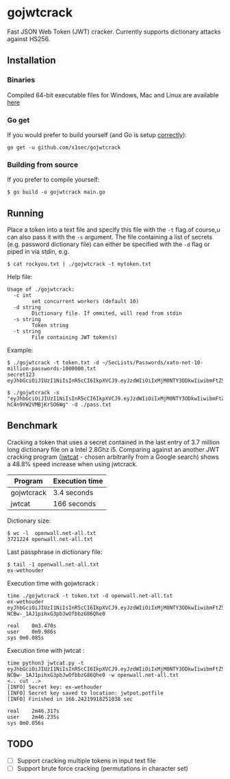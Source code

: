 # gojwtcrack
Fast JSON Web Token (JWT) cracker. Currently supports dictionary attacks against HS256.

## Installation
### Binaries
Compiled 64-bit executable files for Windows, Mac and Linux are available [here](https://github.com/x1sec/gojwtcrack/releases/)

### Go get
If you would prefer to build yourself (and Go is setup [correctly](https://golang.org/doc/install)):
```
go get -u github.com/x1sec/gojwtcrack
```
### Building from source
If you prefer to compile yourself:
```
$ go build -o gojwtcrack main.go
```

## Running

Place a token into a text file and specify this file with the `-t` flag.of course,u can also pass it with the `-s` argument.
The  file containing a list of secrets (e.g. password dictionary file) can either be specified with the `-d` flag or piped in via stdin, e.g.

```
$ cat rockyou.txt | ./gojwtcrack -t mytoken.txt
```

Help file:
```
Usage of ./gojwtcrack:
  -c int
    	set concurrent workers (default 10)
  -d string
    	Dictionary file. If ommited, will read from stdin
  -s string
    	Token string
  -t string
    	File containing JWT token(s)
```

Example:
```
$ ./gojwtcrack -t token.txt -d ~/SecLists/Passwords/xato-net-10-million-passwords-1000000.txt
secret123	eyJhbGciOiJIUzI1NiIsInR5cCI6IkpXVCJ9.eyJzdWIiOiIxMjM0NTY3ODkwIiwibmFtZSI6IkpvaG4gRG9lIiwiaWF0IjoxNTE2MjM5MDIyfQ.y3kjst36zujMF4HssVk3Uqxf_3bzumNAvOB9N0_uRV4
```

```
$ ./gojwtcrack -s "eyJhbGciOiJIUzI1NiIsInR5cCI6IkpXVCJ9.eyJzdWIiOiIxMjM0NTY3ODkwIiwibmFtZSI6IkpvaG4gRG9lIiwiaWF0IjoxNTE2MjM5MDIyfQ.pF3q46_CLIyP_1QZPpeccbs-hC4n9YW2VMBjKrSO6Wg" -d ./pass.txt
```
## Benchmark

Cracking a token that uses a secret contained in the last entry of 3.7 million long dictionary file on a Intel 2.8Ghz i5.
Comparing against an another JWT cracking program ([jwtcat](https://github.com/aress31/jwtcat) - chosen arbitrarily from a Google search) shows a 48.8% speed increase when using jwtcrack.

| Program | Execution time |
--- | --- |
| gojwtcrack | 3.4 seconds | 
| jwtcat | 166 seconds |

Dictionary size:
```
$ wc -l  openwall.net-all.txt 
3721224 openwall.net-all.txt
```

Last passphrase in dictionary file:
```
$ tail -1 openwall.net-all.txt 
ex-wethouder
```

Execution time with gojwtcrack :
```
time ./gojwtcrack -t token.txt -d openwall.net-all.txt 
ex-wethouder	eyJhbGciOiJIUzI1NiIsInR5cCI6IkpXVCJ9.eyJzdWIiOiIxMjM0NTY3ODkwIiwibmFtZSI6IkpvaG4gRG9lIiwiaWF0IjoxNTE2MjM5MDIyfQ.L1UzzeBYF7-NCBw-_1AJ1pihxG3pbJwOfbbzG86Qhe0

real	0m3.470s
user	0m9.986s
sys	0m0.085s
```

Execution time with jwtcat :
```
time python3 jwtcat.py -t eyJhbGciOiJIUzI1NiIsInR5cCI6IkpXVCJ9.eyJzdWIiOiIxMjM0NTY3ODkwIiwibmFtZSI6IkpvaG4gRG9lIiwiaWF0IjoxNTE2MjM5MDIyfQ.L1UzzeBYF7-NCBw-_1AJ1pihxG3pbJwOfbbzG86Qhe0 -w openwall.net-all.txt
<.. cut ..>
[INFO] Secret key: ex-wethouder
[INFO] Secret key saved to location: jwtpot.potfile
[INFO] Finished in 166.24219918251038 sec

real	2m46.317s
user	2m46.235s
sys	0m0.056s
```
## TODO

- [ ] Support cracking multiple tokens in input text file
- [ ] Support brute force cracking (permutations in character set)
